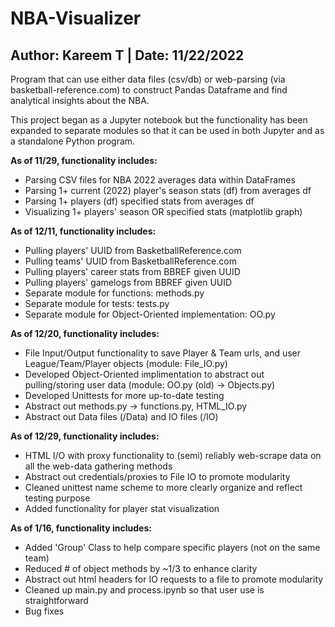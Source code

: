 # NBA-Visualizer
## Author: Kareem T | Date: 11/22/2022
Program that can use either data files (csv/db) or web-parsing (via basketball-reference.com) to construct Pandas Dataframe and find analytical insights about the NBA.

This project began as a Jupyter notebook but the functionality has been expanded to separate modules so that it can be used in both Jupyter and as a standalone Python program.

**As of 11/29, functionality includes:**
* Parsing CSV files for NBA 2022 averages data within DataFrames
* Parsing 1+ current (2022) player's season stats (df) from averages df
* Parsing 1+ players (df) specified stats from averages df
* Visualizing 1+ players' season OR specified stats (matplotlib graph) 

**As of 12/11, functionality includes:**
* Pulling players' UUID from BasketballReference.com
* Pulling teams' UUID from BasketballReference.com
* Pulling players' career stats from BBREF given UUID
* Pulling players' gamelogs from BBREF given UUID
* Separate module for functions: methods.py
* Separate module for tests: tests.py
* Separate module for Object-Oriented implementation: OO.py

**As of 12/20, functionality includes:**
* File Input/Output functionality to save Player & Team urls, and user League/Team/Player objects (module: File_IO.py)
* Developed Object-Oriented implimentation to abstract out pulling/storing user data (module: OO.py (old) -> Objects.py)
* Developed Unittests for more up-to-date testing
* Abstract out methods.py -> functions.py, HTML_IO.py
* Abstract out Data files (/Data) and IO files (/IO)

**As of 12/29, functionality includes:**
* HTML I/O with proxy functionality to (semi) reliably web-scrape data on all the web-data gathering methods
* Abstract out credentials/proxies to File IO to promote modularity
* Cleaned unittest name scheme to more clearly organize and reflect testing purpose
* Added functionality for player stat visualization

**As of 1/16, functionality includes:**
* Added 'Group' Class to help compare specific players (not on the same team)
* Reduced # of object methods by ~1/3 to enhance clarity
* Abstract out html headers for IO requests to a file to promote modularity
* Cleaned up main.py and process.ipynb so that user use is straightforward
* Bug fixes
